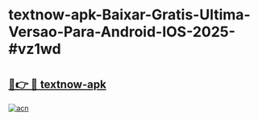 # textnow-apk-Baixar-Gratis-Ultima-Versao-Para-Android-IOS-2025-#vz1wd

# <h2><a href="https://ainizakaria.my?title=textnow-apk&ref=22M">🔗👉 🔴 textnow-apk</a></h2>

[![acn](https://github.com/user-attachments/assets/0f9c940e-d8b0-45ae-aac7-cd30a18b3e1c)](https://ainizakaria.my?title=textnow-apk&ref=22M)


